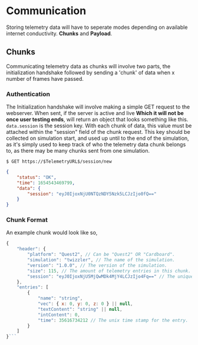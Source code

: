 # Communication
Storing telemetry data will have to seperate modes depending on available internet conductivity. **Chunks** and **Payload**.

## Chunks
Communicating telemetry data as chunks will involve two parts, the initialization handshake followed by sending a 'chunk' of data when x number of frames have passed.


### Authentication 
The Initialization handshake will involve making a simple GET request to the webserver. When sent, if the server is active and live **Which it will not be once user testing ends**, will return an object that looks something like this. ``data.session`` is the session key. With each chunk of data, this value must be attached within the "session" field of the chunk request. This key should be collected on simulation start, and used up until to the end of the simulation, as it's simply used to keep track of who the telemetry data chunk belongs to, as there may be many chunks sent from one simulation.

`$ GET https://$TelemetryURL$/session/new `
```json
{
    "status": "OK",
    "time": 1654543469799, 
    "data": {
        "session": "eyJ0IjoxNjU0NTQzNDY5Nzk5LCJzIjo0fQ=="
    }
}
```

### Chunk Format
An example chunk would look like so,
```js
{
    "header": {
        "platform": "Quest2", // Can be "Quest2" OR "Cardboard".
        "simulation": "twizzler", // The name of the simulation.
        "version": "1.0.0", // The version of the simulation.
        "size": 115, // The amount of telemetry entries in this chunk.
        "session": "eyJ0IjoxNjU5MjQwMDk4MjY4LCJzIjo4Fq==" // The unique session key.
    },
    "entries": [
        {
            "name": "string",
            "vec": { x: 0, y: 0, z: 0 } || null,
            "textContent": "string" || null,
            "intContent": 0,
            "time": 35616734212 // The unix time stamp for the entry.
        }
    ]
}```